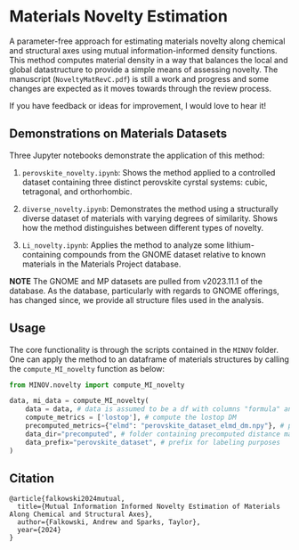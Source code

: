 # Materials Novelty Estimation

A parameter-free approach for estimating materials novelty along chemical and structural axes using mutual information-informed density functions. This method computes material density in a way that balances the local and global datastructure to provide a simple means of assessing novelty. The manuscript (`NoveltyMatRevC.pdf`) is still a work and progress and some changes are expected as it moves towards through the review process.

If you have feedback or ideas for improvement, I would love to hear it!

## Demonstrations on Materials Datasets

Three Jupyter notebooks demonstrate the application of this method:

1. `perovskite_novelty.ipynb`: Shows the method applied to a controlled dataset containing three distinct perovskite cyrstal systems: cubic, tetragonal, and orthorhombic. 

2. `diverse_novelty.ipynb`: Demonstrates the method using a structurally diverse dataset of materials with varying degrees of similarity. Shows how the method distinguishes between different types of novelty.

3. `Li_novelty.ipynb`: Applies the method to analyze some lithium-containing compounds from the GNOME dataset relative to known materials in the Materials Project database.

**NOTE** The GNOME and MP datasets are pulled from v2023.11.1 of the database. As the database, particularly with regards to GNOME offerings, has changed since, we provide all structure files used in the analysis.

## Usage

The core functionality is through the scripts contained in the `MINOV` folder. One can apply the method to an dataframe of materials structures by calling the `compute_MI_novelty` function as below:

```python
from MINOV.novelty import compute_MI_novelty

data, mi_data = compute_MI_novelty(
    data = data, # data is assumed to be a df with columns "formula" and "structure"
    compute_metrics = ['lostop'], # compute the lostop DM
    precomputed_metrics={"elmd": "perovskite_dataset_elmd_dm.npy"}, # precomputed elmd DM
    data_dir="precomputed", # folder containing precomputed distance matrices
    data_prefix="perovskite_dataset", # prefix for labeling purposes
)
```

## Citation

```
@article{falkowski2024mutual,
  title={Mutual Information Informed Novelty Estimation of Materials Along Chemical and Structural Axes},
  author={Falkowski, Andrew and Sparks, Taylor},
  year={2024}
}
```
